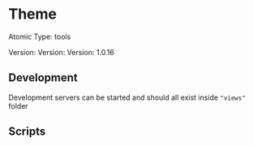 # Theme

Atomic Type: tools

Version: Version: Version: 1.0.16



## Development

Development servers can be started and should all exist inside `"views"` folder

## Scripts
